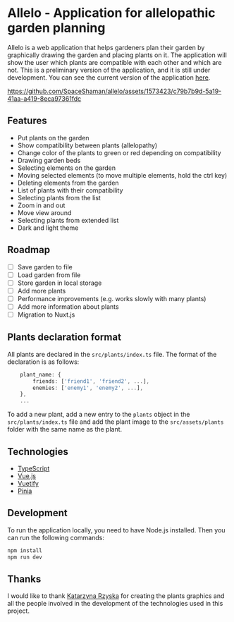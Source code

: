# Allelo - Application for allelopathic garden planning

Allelo is a web application that helps gardeners plan their garden by graphically drawing the garden and placing plants on it.
The application will show the user which plants are compatible with each other and which are not. This is a preliminary version of the application, and it is still under development. You can see the current version of the application [here](https://spaceshaman.github.io/allelo/).

https://github.com/SpaceShaman/allelo/assets/1573423/c79b7b9d-5a19-41aa-a419-8eca97361fdc

## Features

- Put plants on the garden
- Show compatibility between plants (allelopathy)
- Change color of the plants to green or red depending on compatibility
- Drawing garden beds
- Selecting elements on the garden
- Moving selected elements (to move multiple elements, hold the ctrl key)
- Deleting elements from the garden
- List of plants with their compatibility
- Selecting plants from the list
- Zoom in and out
- Move view around
- Selecting plants from extended list
- Dark and light theme

## Roadmap

- [ ] Save garden to file
- [ ] Load garden from file
- [ ] Store garden in local storage
- [ ] Add more plants
- [ ] Performance improvements (e.g. works slowly with many plants)
- [ ] Add more information about plants
- [ ] Migration to Nuxt.js

## Plants declaration format

All plants are declared in the `src/plants/index.ts` file. The format of the declaration is as follows:

```typescript
    plant_name: {
        friends: ['friend1', 'friend2', ...],
        enemies: ['enemy1', 'enemy2', ...],
    },
    ...
```

To add a new plant, add a new entry to the `plants` object in the `src/plants/index.ts` file and add the plant image to the `src/assets/plants` folder with the same name as the plant.

## Technologies

- [TypeScript](https://www.typescriptlang.org/)
- [Vue.js](https://vuejs.org/)
- [Vuetify](https://vuetifyjs.com/)
- [Pinia](https://pinia.esm.dev/)

## Development

To run the application locally, you need to have Node.js installed. Then you can run the following commands:

```bash
npm install
npm run dev
```

## Thanks

I would like to thank [Katarzyna Rzyska](https://www.linkedin.com/in/katarzyna-rzyska) for creating the plants graphics and all the people involved in the development of the technologies used in this project.
